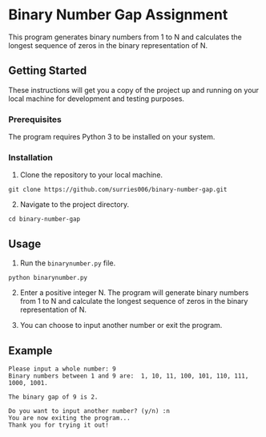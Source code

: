 # Binary Number Gap Assignment

This program generates binary numbers from 1 to N and calculates the longest sequence of zeros in the binary representation of N.

## Getting Started

These instructions will get you a copy of the project up and running on your local machine for development and testing purposes.

### Prerequisites

The program requires Python 3 to be installed on your system.

### Installation

1. Clone the repository to your local machine.

`
git clone https://github.com/surries006/binary-number-gap.git
`

2. Navigate to the project directory.

`
cd binary-number-gap
`

## Usage

1. Run the `binarynumber.py` file.

`
python binarynumber.py
`

2. Enter a positive integer N. The program will generate binary numbers from 1 to N and calculate the longest sequence of zeros in the binary representation of N.

3. You can choose to input another number or exit the program.

## Example

```
Please input a whole number: 9
Binary numbers between 1 and 9 are:  1, 10, 11, 100, 101, 110, 111, 1000, 1001. 

The binary gap of 9 is 2.

Do you want to input another number? (y/n) :n
You are now exiting the program...
Thank you for trying it out!
```

